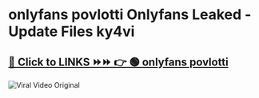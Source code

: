 
 # onlyfans povlotti Onlyfans Leaked - Update Files ky4vi

## <h2><a href="https://clipsfans.com/onlyfans_povlotti&ref=git">🔗 Click to LINKS ⏩⏩ 👉 🟢 onlyfans povlotti </a></h2>

<a href="https://clipsfans.com/onlyfans_povlotti&ref=git" rel="nofollow" data-target="animated-image.originalLink"><img src="https://i.ibb.co.com/xMMVF88/686577567.gif" alt="Viral Video Original" style="max-width: 100%; display: inline-block;" data-target="animated-image.originalImage"></a>

